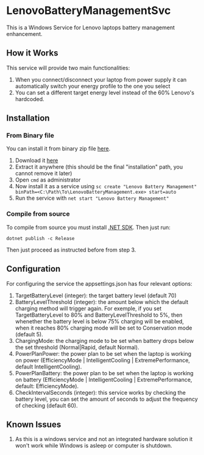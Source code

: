 # LenovoBatteryManagementSvc

This is a Windows Service for Lenovo laptops battery management enhancement. 

## How it Works

This service will provide two main functionalities:

1. When you connect/disconnect your laptop from power supply it can automatically switch your energy profile to the one you select
1. You can set a different target energy level instead of the 60% Lenovo's hardcoded. 

## Installation

### From Binary file

You can install it from binary zip file [here](https://github.com/caiohamamura/LenovoBatteryManagementSvc/releases/download/v0.1/LenovoBatteryManagementSvc.zip). 

1. Download it [here](https://github.com/caiohamamura/LenovoBatteryManagementSvc/releases/download/v0.1/LenovoBatteryManagementSvc.zip)
1. Extract it anywhere (this should be the final "installation" path, you cannot remove it later)
1. Open `cmd` as administrator
1. Now install it as a service using `sc create "Lenovo Battery Management" binPath=<C:\Path\To\LenovoBatteryManagement.exe> start=auto`
1. Run the service with `net start "Lenovo Battery Management"`

### Compile from source

To compile from source you must install [.NET SDK](https://dotnet.microsoft.com/download). Then just run:

```
dotnet publish -c Release
```

Then just proceed as instructed before from step 3.

## Configuration

For configuring the service the appsettings.json has four relevant options:

1. TargetBatteryLevel (integer): the target battery level (default 70)
2. BatteryLevelThreshold (integer): the amount below which the default charging method will trigger again. For exemple, if you set TargetBatteryLevel to 80% and BatteryLevelThreshold to 5%, then whenether the battery level is below 75% charging will be enabled, when it reaches 80% charging mode will be set to Conservation mode (default 5).
3. ChargingMode: the charging mode to be set when battery drops below the set threshold (Normal|Rapid, default Normal).
4. PowerPlanPower: the power plan to be set when the laptop is working on power (EfficiencyMode | IntelligentCooling | ExtremePerformance, default IntelligentCooling). 
5. PowerPlanBattery: the power plan to be set when the laptop is working on battery (EfficiencyMode | IntelligentCooling | ExtremePerformance, default: EfficiencyMode).
6. CheckIntervalSeconds (integer): this service works by checking the battery level, you can set the amount of seconds to adjust the frequency of checking (default 60). 

## Known Issues

1. As this is a windows service and not an integrated hardware solution it won't work while Windows is asleep or computer is shutdown.
